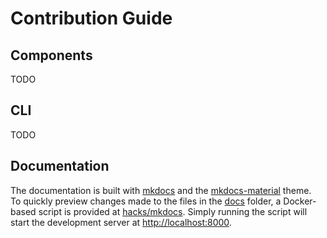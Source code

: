# Contribution Guide

## Components

TODO

## CLI

TODO

## Documentation

The documentation is built with [mkdocs] and the [mkdocs-material] theme.  
To quickly preview changes made to the files in the [docs](./docs) folder, a Docker-based script
is provided at [hacks/mkdocs](./hacks/mkdocs). Simply running the script will start the development
server at [http://localhost:8000](http://localhost:8000).

[mkdocs]: https://mkdocs.org
[mkdocs-material]: https://squidfunk.github.io/mkdocs-material
